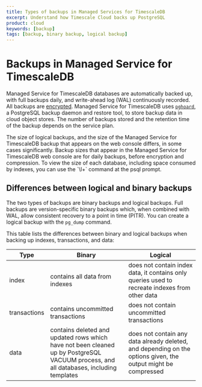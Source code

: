 ```yaml
---
title: Types of backups in Managed Services for TimescaleDB
excerpt: Understand how Timescale Cloud backs up PostgreSQL
product: cloud
keywords: [backup]
tags: [backup, binary backup, logical backup]
---
```


# Backups in Managed Service for TimescaleDB
Managed Service for TimescaleDB databases are automatically backed up, with full
backups daily, and write-ahead log (WAL) continuously recorded. All backups are
[encrypted][avien-encrypt]. Managed Service for TimescaleDB uses
[`pghoard`][pghoard], a PostgreSQL backup daemon and restore tool, to store
backup data in cloud object stores. The number of backups stored and the
retention time of the backup depends on the service plan.

<highlight type="important"> 
The size of logical backups, and the size of the Managed Service for TimescaleDB
backup that appears on the web console differs, in some cases significantly.
Backup sizes that appear in the Managed Service for TimescaleDB web console are
for daily backups, before encryption and compression. To view the size of each
database, including space consumed by indexes, you can use the `\l+` command at
the psql prompt.
</highlight> 

## Differences between logical and binary backups
The two types of backups are binary backups and logical backups. Full backups
are version-specific binary backups which, when combined with WAL, allow
consistent recovery to a point in time (PITR). You can create a logical backup
with the `pg_dump` command.

This table lists the differences between binary and logical backups when backing
up indexes, transactions, and data:

|Type|Binary|Logical|
|-|-|-|
|index|contains all data from indexes|does not contain index data, it contains only queries used to recreate indexes from other data|
|transactions|contains uncommitted transactions|does not contain uncommitted transactions|
|data|contains deleted and updated rows which have not been cleaned up by PostgreSQL VACUUM process, and all databases, including templates|does not contain any data already deleted, and depending on the options given, the output might be compressed|


[avien-encrypt]: https://developer.aiven.io/docs/platform/concepts/cloud-security#data-encryption
[pghoard]: https://github.com/aiven/pghoard
